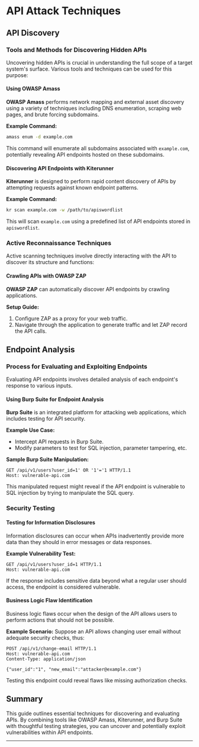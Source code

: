 
# API Attack Techniques

## API Discovery

### Tools and Methods for Discovering Hidden APIs
Uncovering hidden APIs is crucial in understanding the full scope of a target system's surface. Various tools and techniques can be used for this purpose:

#### Using OWASP Amass
**OWASP Amass** performs network mapping and external asset discovery using a variety of techniques including DNS enumeration, scraping web pages, and brute forcing subdomains.

**Example Command:**
```bash
amass enum -d example.com
```
This command will enumerate all subdomains associated with `example.com`, potentially revealing API endpoints hosted on these subdomains.

#### Discovering API Endpoints with Kiterunner
**Kiterunner** is designed to perform rapid content discovery of APIs by attempting requests against known endpoint patterns.

**Example Command:**
```bash
kr scan example.com -w /path/to/apiswordlist
```
This will scan `example.com` using a predefined list of API endpoints stored in `apiswordlist`.

### Active Reconnaissance Techniques
Active scanning techniques involve directly interacting with the API to discover its structure and functions:

#### Crawling APIs with OWASP ZAP
**OWASP ZAP** can automatically discover API endpoints by crawling applications.

**Setup Guide:**
1. Configure ZAP as a proxy for your web traffic.
2. Navigate through the application to generate traffic and let ZAP record the API calls.

## Endpoint Analysis

### Process for Evaluating and Exploiting Endpoints
Evaluating API endpoints involves detailed analysis of each endpoint's response to various inputs.

#### Using Burp Suite for Endpoint Analysis
**Burp Suite** is an integrated platform for attacking web applications, which includes testing for API security.

**Example Use Case:**
- Intercept API requests in Burp Suite.
- Modify parameters to test for SQL injection, parameter tampering, etc.

**Sample Burp Suite Manipulation:**
```http
GET /api/v1/users?user_id=1' OR '1'='1 HTTP/1.1
Host: vulnerable-api.com
```
This manipulated request might reveal if the API endpoint is vulnerable to SQL injection by trying to manipulate the SQL query.

### Security Testing

#### Testing for Information Disclosures
Information disclosures can occur when APIs inadvertently provide more data than they should in error messages or data responses.

**Example Vulnerability Test:**
```http
GET /api/v1/users?user_id=1 HTTP/1.1
Host: vulnerable-api.com
```
If the response includes sensitive data beyond what a regular user should access, the endpoint is considered vulnerable.

#### Business Logic Flaw Identification
Business logic flaws occur when the design of the API allows users to perform actions that should not be possible.

**Example Scenario:**
Suppose an API allows changing user email without adequate security checks, thus:
```http
POST /api/v1/change-email HTTP/1.1
Host: vulnerable-api.com
Content-Type: application/json

{"user_id":"1", "new_email":"attacker@example.com"}
```
Testing this endpoint could reveal flaws like missing authorization checks.

## Summary
This guide outlines essential techniques for discovering and evaluating APIs. By combining tools like OWASP Amass, Kiterunner, and Burp Suite with thoughtful testing strategies, you can uncover and potentially exploit vulnerabilities within API endpoints.

---
